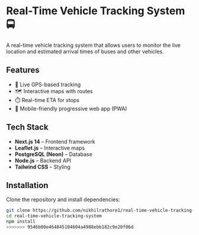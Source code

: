 
# Real-Time Vehicle Tracking System 🚍

A real-time vehicle tracking system that allows users to monitor the live location and estimated arrival times of buses and other vehicles.

## Features
- 📍 Live GPS-based tracking
- 🗺️ Interactive maps with routes
- ⏱️ Real-time ETA for stops
- 📱 Mobile-friendly progressive web app (PWA)

## Tech Stack
- **Next.js 14** – Frontend framework
- **Leaflet.js** – Interactive maps
- **PostgreSQL (Neon)** – Database
- **Node.js** – Backend API
- **Tailwind CSS** – Styling

## Installation

Clone the repository and install dependencies:

```bash
git clone https://github.com/nikhilrathore1/real-time-vehicle-tracking-system.git
cd real-time-vehicle-tracking-system
npm install
>>>>>>> 9546b00e464845104604a4988ebb182c9e20f06d

